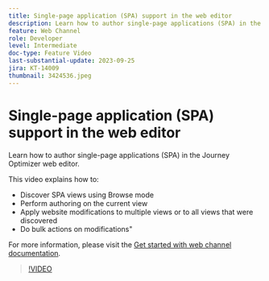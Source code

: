 ```yaml
---
title: Single-page application (SPA) support in the web editor
description: Learn how to author single-page applications (SPA) in the Journey Optimizer web editor.
feature: Web Channel
role: Developer
level: Intermediate
doc-type: Feature Video
last-substantial-update: 2023-09-25
jira: KT-14009
thumbnail: 3424536.jpeg
---
```


# Single-page application (SPA) support in the web editor

Learn how to author single-page applications (SPA) in the Journey Optimizer web editor.

This video explains how to:

* Discover SPA views using Browse mode
* Perform authoring on the current view
* Apply website modifications to multiple views or to all views that were discovered
* Do bulk actions on modifications"

For more information, please visit the [Get started with web channel documentation](https://experienceleague.adobe.com/docs/journey-optimizer/using/web/get-started-web.html).

>[!VIDEO](https://video.tv.adobe.com/v/3424536/?learn=on)
